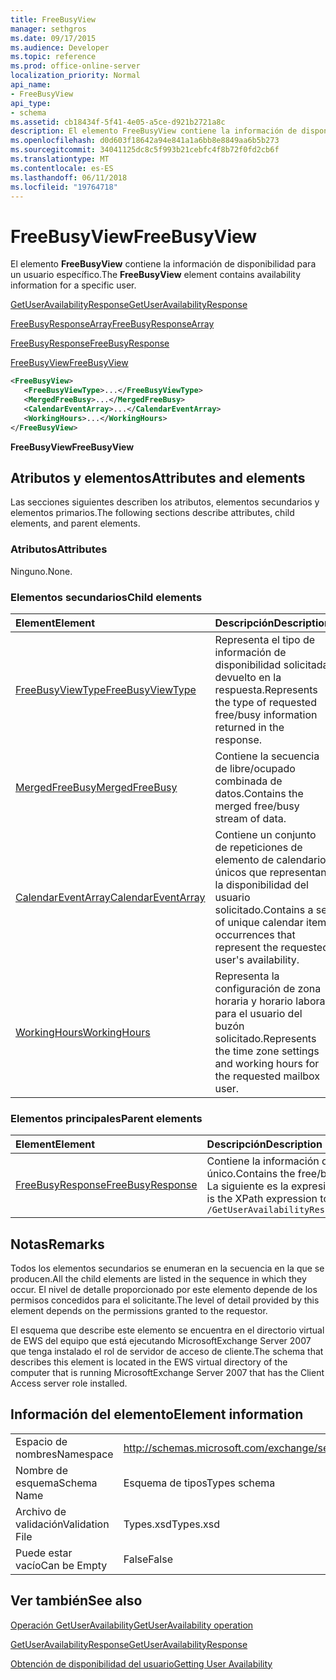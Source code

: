 ```yaml
---
title: FreeBusyView
manager: sethgros
ms.date: 09/17/2015
ms.audience: Developer
ms.topic: reference
ms.prod: office-online-server
localization_priority: Normal
api_name:
- FreeBusyView
api_type:
- schema
ms.assetid: cb18434f-5f41-4e05-a5ce-d921b2721a8c
description: El elemento FreeBusyView contiene la información de disponibilidad para un usuario específico.
ms.openlocfilehash: d0d603f18642a94e841a1a6bb8e8849aa6b5b273
ms.sourcegitcommit: 34041125dc8c5f993b21cebfc4f8b72f0fd2cb6f
ms.translationtype: MT
ms.contentlocale: es-ES
ms.lasthandoff: 06/11/2018
ms.locfileid: "19764718"
---
```

# <a name="freebusyview"></a><span data-ttu-id="ce191-103">FreeBusyView</span><span class="sxs-lookup"><span data-stu-id="ce191-103">FreeBusyView</span></span>

<span data-ttu-id="ce191-104">El elemento **FreeBusyView** contiene la información de disponibilidad para un usuario específico.</span><span class="sxs-lookup"><span data-stu-id="ce191-104">The **FreeBusyView** element contains availability information for a specific user.</span></span> 
  
[<span data-ttu-id="ce191-105">GetUserAvailabilityResponse</span><span class="sxs-lookup"><span data-stu-id="ce191-105">GetUserAvailabilityResponse</span></span>](getuseravailabilityresponse.md)
  
[<span data-ttu-id="ce191-106">FreeBusyResponseArray</span><span class="sxs-lookup"><span data-stu-id="ce191-106">FreeBusyResponseArray</span></span>](freebusyresponsearray.md)
  
[<span data-ttu-id="ce191-107">FreeBusyResponse</span><span class="sxs-lookup"><span data-stu-id="ce191-107">FreeBusyResponse</span></span>](freebusyresponse.md)
  
[<span data-ttu-id="ce191-108">FreeBusyView</span><span class="sxs-lookup"><span data-stu-id="ce191-108">FreeBusyView</span></span>](freebusyview.md)
  
```xml
<FreeBusyView>
   <FreeBusyViewType>...</FreeBusyViewType>
   <MergedFreeBusy>...</MergedFreeBusy>
   <CalendarEventArray>...</CalendarEventArray>
   <WorkingHours>...</WorkingHours>
</FreeBusyView>
```

 <span data-ttu-id="ce191-109">**FreeBusyView**</span><span class="sxs-lookup"><span data-stu-id="ce191-109">**FreeBusyView**</span></span>
## <a name="attributes-and-elements"></a><span data-ttu-id="ce191-110">Atributos y elementos</span><span class="sxs-lookup"><span data-stu-id="ce191-110">Attributes and elements</span></span>

<span data-ttu-id="ce191-111">Las secciones siguientes describen los atributos, elementos secundarios y elementos primarios.</span><span class="sxs-lookup"><span data-stu-id="ce191-111">The following sections describe attributes, child elements, and parent elements.</span></span>
  
### <a name="attributes"></a><span data-ttu-id="ce191-112">Atributos</span><span class="sxs-lookup"><span data-stu-id="ce191-112">Attributes</span></span>

<span data-ttu-id="ce191-113">Ninguno.</span><span class="sxs-lookup"><span data-stu-id="ce191-113">None.</span></span>
  
### <a name="child-elements"></a><span data-ttu-id="ce191-114">Elementos secundarios</span><span class="sxs-lookup"><span data-stu-id="ce191-114">Child elements</span></span>

|<span data-ttu-id="ce191-115">**Element**</span><span class="sxs-lookup"><span data-stu-id="ce191-115">**Element**</span></span>|<span data-ttu-id="ce191-116">**Descripción**</span><span class="sxs-lookup"><span data-stu-id="ce191-116">**Description**</span></span>|
|:-----|:-----|
|[<span data-ttu-id="ce191-117">FreeBusyViewType</span><span class="sxs-lookup"><span data-stu-id="ce191-117">FreeBusyViewType</span></span>](freebusyviewtype.md) <br/> |<span data-ttu-id="ce191-118">Representa el tipo de información de disponibilidad solicitada devuelto en la respuesta.</span><span class="sxs-lookup"><span data-stu-id="ce191-118">Represents the type of requested free/busy information returned in the response.</span></span>  <br/> |
|[<span data-ttu-id="ce191-119">MergedFreeBusy</span><span class="sxs-lookup"><span data-stu-id="ce191-119">MergedFreeBusy</span></span>](mergedfreebusy.md) <br/> |<span data-ttu-id="ce191-120">Contiene la secuencia de libre/ocupado combinada de datos.</span><span class="sxs-lookup"><span data-stu-id="ce191-120">Contains the merged free/busy stream of data.</span></span>  <br/> |
|[<span data-ttu-id="ce191-121">CalendarEventArray</span><span class="sxs-lookup"><span data-stu-id="ce191-121">CalendarEventArray</span></span>](calendareventarray.md) <br/> |<span data-ttu-id="ce191-122">Contiene un conjunto de repeticiones de elemento de calendario únicos que representan la disponibilidad del usuario solicitado.</span><span class="sxs-lookup"><span data-stu-id="ce191-122">Contains a set of unique calendar item occurrences that represent the requested user's availability.</span></span>  <br/> |
|[<span data-ttu-id="ce191-123">WorkingHours</span><span class="sxs-lookup"><span data-stu-id="ce191-123">WorkingHours</span></span>](workinghours-ex15websvcsotherref.md) <br/> |<span data-ttu-id="ce191-124">Representa la configuración de zona horaria y horario laboral para el usuario del buzón solicitado.</span><span class="sxs-lookup"><span data-stu-id="ce191-124">Represents the time zone settings and working hours for the requested mailbox user.</span></span>  <br/> |
   
### <a name="parent-elements"></a><span data-ttu-id="ce191-125">Elementos principales</span><span class="sxs-lookup"><span data-stu-id="ce191-125">Parent elements</span></span>

|<span data-ttu-id="ce191-126">**Element**</span><span class="sxs-lookup"><span data-stu-id="ce191-126">**Element**</span></span>|<span data-ttu-id="ce191-127">**Descripción**</span><span class="sxs-lookup"><span data-stu-id="ce191-127">**Description**</span></span>|
|:-----|:-----|
|[<span data-ttu-id="ce191-128">FreeBusyResponse</span><span class="sxs-lookup"><span data-stu-id="ce191-128">FreeBusyResponse</span></span>](freebusyresponse.md) <br/> |<span data-ttu-id="ce191-129">Contiene la información de disponibilidad para un usuario de buzón único.</span><span class="sxs-lookup"><span data-stu-id="ce191-129">Contains the free/busy information for a single mailbox user.</span></span>  <br/> <span data-ttu-id="ce191-130">La siguiente es la expresión de XPath para este elemento:</span><span class="sxs-lookup"><span data-stu-id="ce191-130">The following is the XPath expression to this element:</span></span>  <br/>  `/GetUserAvailabilityResponse/FreeBusyResponseArray/FreeBusyResponse` <br/> |
   
## <a name="remarks"></a><span data-ttu-id="ce191-131">Notas</span><span class="sxs-lookup"><span data-stu-id="ce191-131">Remarks</span></span>

<span data-ttu-id="ce191-132">Todos los elementos secundarios se enumeran en la secuencia en la que se producen.</span><span class="sxs-lookup"><span data-stu-id="ce191-132">All the child elements are listed in the sequence in which they occur.</span></span> <span data-ttu-id="ce191-133">El nivel de detalle proporcionado por este elemento depende de los permisos concedidos para el solicitante.</span><span class="sxs-lookup"><span data-stu-id="ce191-133">The level of detail provided by this element depends on the permissions granted to the requestor.</span></span>
  
<span data-ttu-id="ce191-134">El esquema que describe este elemento se encuentra en el directorio virtual de EWS del equipo que está ejecutando MicrosoftExchange Server 2007 que tenga instalado el rol de servidor de acceso de cliente.</span><span class="sxs-lookup"><span data-stu-id="ce191-134">The schema that describes this element is located in the EWS virtual directory of the computer that is running MicrosoftExchange Server 2007 that has the Client Access server role installed.</span></span>
  
## <a name="element-information"></a><span data-ttu-id="ce191-135">Información del elemento</span><span class="sxs-lookup"><span data-stu-id="ce191-135">Element information</span></span>

|||
|:-----|:-----|
|<span data-ttu-id="ce191-136">Espacio de nombres</span><span class="sxs-lookup"><span data-stu-id="ce191-136">Namespace</span></span>  <br/> |http://schemas.microsoft.com/exchange/services/2006/types  <br/> |
|<span data-ttu-id="ce191-137">Nombre de esquema</span><span class="sxs-lookup"><span data-stu-id="ce191-137">Schema Name</span></span>  <br/> |<span data-ttu-id="ce191-138">Esquema de tipos</span><span class="sxs-lookup"><span data-stu-id="ce191-138">Types schema</span></span>  <br/> |
|<span data-ttu-id="ce191-139">Archivo de validación</span><span class="sxs-lookup"><span data-stu-id="ce191-139">Validation File</span></span>  <br/> |<span data-ttu-id="ce191-140">Types.xsd</span><span class="sxs-lookup"><span data-stu-id="ce191-140">Types.xsd</span></span>  <br/> |
|<span data-ttu-id="ce191-141">Puede estar vacío</span><span class="sxs-lookup"><span data-stu-id="ce191-141">Can be Empty</span></span>  <br/> |<span data-ttu-id="ce191-142">False</span><span class="sxs-lookup"><span data-stu-id="ce191-142">False</span></span>  <br/> |
   
## <a name="see-also"></a><span data-ttu-id="ce191-143">Ver también</span><span class="sxs-lookup"><span data-stu-id="ce191-143">See also</span></span>



[<span data-ttu-id="ce191-144">Operación GetUserAvailability</span><span class="sxs-lookup"><span data-stu-id="ce191-144">GetUserAvailability operation</span></span>](getuseravailability-operation.md)
  
[<span data-ttu-id="ce191-145">GetUserAvailabilityResponse</span><span class="sxs-lookup"><span data-stu-id="ce191-145">GetUserAvailabilityResponse</span></span>](getuseravailabilityresponse.md)


[<span data-ttu-id="ce191-146">Obtención de disponibilidad del usuario</span><span class="sxs-lookup"><span data-stu-id="ce191-146">Getting User Availability</span></span>](http://msdn.microsoft.com/library/d4133fcb-9b0f-4e6b-aadf-a389da83516a%28Office.15%29.aspx)

